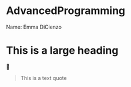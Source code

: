 # AdvancedProgramming

Name: Emma DiCienzo 
# This is a large heading 
:hibiscus:
> This is a text quote
